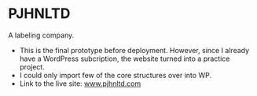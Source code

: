 # PJHNLTD
A labeling company.

- This is the final prototype before deployment. However, since I already have a WordPress subcription, the website turned into a practice project.
- I could only import few of the core structures over into WP.
- Link to the live site: www.pjhnltd.com
